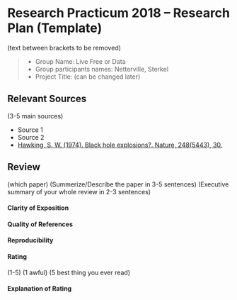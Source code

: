 # Research Practicum 2018 – Research Plan (Template)
(text between brackets to be removed)

> * Group Name: Live Free or Data
> * Group participants names: Netterville, Sterkel
> * Project Title: (can be changed later)

## Relevant Sources

(3-5 main sources)

* Source 1
* Source 2
* [Hawking, S. W. (1974). Black hole explosions?. Nature, 248(5443), 30.](http://citeseerx.ist.psu.edu/viewdoc/download?doi=10.1.1.75.3702&rep=rep1&type=pdf)


## Review

(which paper)
(Summerize/Describe the paper in 3-5 sentences)
(Executive summary of your whole review in 2-3 sentences)

#### Clarity of Exposition

#### Quality of References

#### Reproducibility

#### Rating

(1-5)
(1 awful)
(5 best thing you ever read)

#### Explanation of Rating
